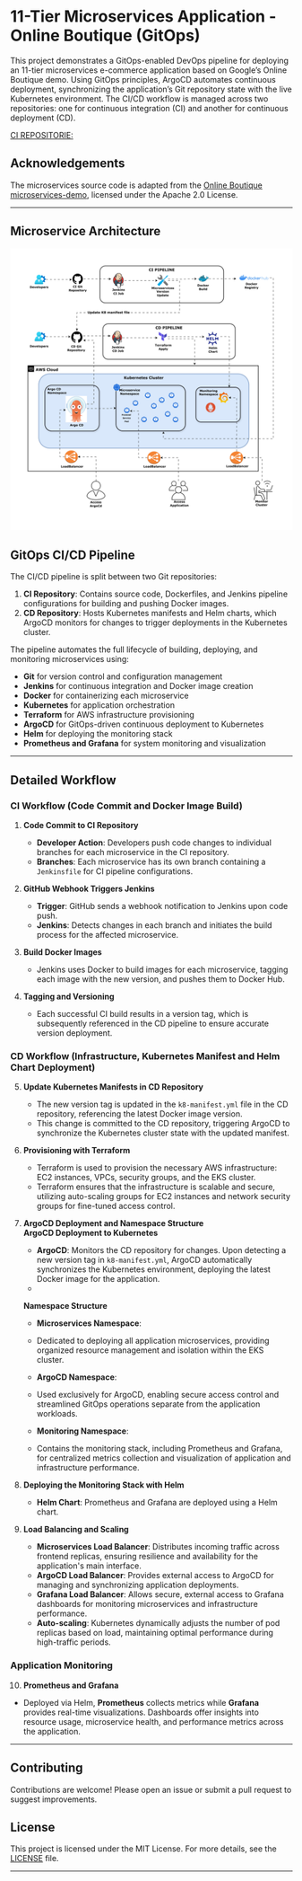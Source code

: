 # 11-Tier Microservices Application - Online Boutique (GitOps)

This project demonstrates a GitOps-enabled DevOps pipeline for deploying an 11-tier microservices e-commerce application based on Google’s Online Boutique demo. Using GitOps principles, ArgoCD automates continuous deployment, synchronizing the application’s Git repository state with the live Kubernetes environment. The CI/CD workflow is managed across two repositories: one for continuous integration (CI) and another for continuous deployment (CD).

[CI REPOSITORIE:](https://github.com/lakshithaiam/gitops-microservices-CI.git)

## Acknowledgements

The microservices source code is adapted from the [Online Boutique microservices-demo](https://github.com/GoogleCloudPlatform/microservices-demo), licensed under the Apache 2.0 License.

---

## Microservice Architecture

![Architecture Diagram](https://github.com/lakshithaiam/gitops-microservices-CD/blob/main/Architecture_Diagram_gitops.jpg)

## GitOps CI/CD Pipeline

The CI/CD pipeline is split between two Git repositories:

1. **CI Repository**: Contains source code, Dockerfiles, and Jenkins pipeline configurations for building and pushing Docker images.
2. **CD Repository**: Hosts Kubernetes manifests and Helm charts, which ArgoCD monitors for changes to trigger deployments in the Kubernetes cluster.

The pipeline automates the full lifecycle of building, deploying, and monitoring microservices using:

- **Git** for version control and configuration management
- **Jenkins** for continuous integration and Docker image creation
- **Docker** for containerizing each microservice
- **Kubernetes** for application orchestration
- **Terraform** for AWS infrastructure provisioning
- **ArgoCD** for GitOps-driven continuous deployment to Kubernetes
- **Helm** for deploying the monitoring stack
- **Prometheus and Grafana** for system monitoring and visualization

---

## Detailed Workflow

### CI Workflow (Code Commit and Docker Image Build)

1. **Code Commit to CI Repository**  
   - **Developer Action**: Developers push code changes to individual branches for each microservice in the CI repository.
   - **Branches**: Each microservice has its own branch containing a `Jenkinsfile` for CI pipeline configurations.

2. **GitHub Webhook Triggers Jenkins**  
   - **Trigger**: GitHub sends a webhook notification to Jenkins upon code push.
   - **Jenkins**: Detects changes in each branch and initiates the build process for the affected microservice.

3. **Build Docker Images**  
   - Jenkins uses Docker to build images for each microservice, tagging each image with the new version, and pushes them to Docker Hub.

4. **Tagging and Versioning**  
   - Each successful CI build results in a version tag, which is subsequently referenced in the CD pipeline to ensure accurate version deployment.

### CD Workflow (Infrastructure, Kubernetes Manifest and Helm Chart Deployment)

5. **Update Kubernetes Manifests in CD Repository**  
   - The new version tag is updated in the `k8-manifest.yml` file in the CD repository, referencing the latest Docker image version.
   - This change is committed to the CD repository, triggering ArgoCD to synchronize the Kubernetes cluster state with the updated manifest.

6. **Provisioning with Terraform**  
   - Terraform is used to provision the necessary AWS infrastructure: EC2 instances, VPCs, security groups, and the EKS cluster.
   - Terraform ensures that the infrastructure is scalable and secure, utilizing auto-scaling groups for EC2 instances and network security groups for fine-tuned access control.

7. **ArgoCD Deployment and Namespace Structure**  
   **ArgoCD Deployment to Kubernetes**
   - **ArgoCD**: Monitors the CD repository for changes. Upon detecting a new version tag in `k8-manifest.yml`, ArgoCD automatically synchronizes the Kubernetes environment, deploying the latest Docker image for the application.
   - 
   **Namespace Structure**
   - **Microservices Namespace**: 
   - Dedicated to deploying all application microservices, providing organized resource management and isolation within the EKS cluster.

   - **ArgoCD Namespace**: 
   - Used exclusively for ArgoCD, enabling secure access control and streamlined GitOps operations separate from the application workloads.

   - **Monitoring Namespace**: 
   - Contains the monitoring stack, including Prometheus and Grafana, for centralized metrics collection and visualization of application and infrastructure performance.
   
8. **Deploying the Monitoring Stack with Helm**  
   - **Helm Chart**: Prometheus and Grafana are deployed using a Helm chart.

9. **Load Balancing and Scaling**  
   - **Microservices Load Balancer**: Distributes incoming traffic across frontend replicas, ensuring resilience and availability for the application's main interface.
   - **ArgoCD Load Balancer**: Provides external access to ArgoCD for managing and synchronizing application deployments.
   - **Grafana Load Balancer**: Allows secure, external access to Grafana dashboards for monitoring microservices and infrastructure performance.
    - **Auto-scaling**: Kubernetes dynamically adjusts the number of pod replicas based on load, maintaining optimal performance during high-traffic periods.

### Application Monitoring

10. **Prometheus and Grafana**  
   - Deployed via Helm, **Prometheus** collects metrics while **Grafana** provides real-time visualizations. Dashboards offer insights into resource usage, microservice health, and performance metrics across the application.

---

## Contributing

Contributions are welcome! Please open an issue or submit a pull request to suggest improvements.

## License

This project is licensed under the MIT License. For more details, see the [LICENSE](LICENSE) file.

---
